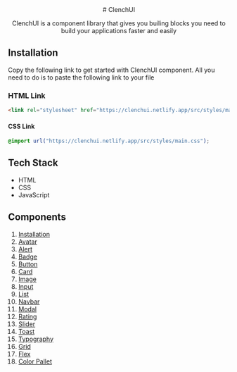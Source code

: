 <div align="center">
# ClenchUI

ClenchUI is a component library that gives you builing blocks you need to build your applications faster and easily

</div>

## Installation

Copy the following link to get started with ClenchUI component. All you need to do is to paste the following link to your file

### HTML Link

```html
<link rel="stylesheet" href="https://clenchui.netlify.app/src/styles/main.css" />
```

#### CSS Link

```css
@import url("https://clenchui.netlify.app/src/styles/main.css");
```

## Tech Stack

- HTML
- CSS
- JavaScript

## Components

1. [Installation](https://clenchui.netlify.app/src/pages/installation)
1. [Avatar](https://clenchui.netlify.app/src/components/avatar)
1. [Alert](https://clenchui.netlify.app/src/components/alert.html)
1. [Badge](https://clenchui.netlify.app/src/components/badge.html)
1. [Button](https://clenchui.netlify.app/src/components/button.html)
1. [Card](https://clenchui.netlify.app/src/components/card.html)
1. [Image](https://clenchui.netlify.app/src/components/image.html)
1. [Input](https://clenchui.netlify.app/src/components/input.html)
1. [List](https://clenchui.netlify.app/src/components/list.html)
1. [Navbar](https://clenchui.netlify.app/src/components/navbar.html)
1. [Modal](https://clenchui.netlify.app/src/components/modal.html)
1. [Rating](https://clenchui.netlify.app/src/components/rating.html)
1. [Slider](https://clenchui.netlify.app/src/components/slider.html)
1. [Toast](https://clenchui.netlify.app/src/components/toast.html)
1. [Typography](https://clenchui.netlify.app/src/components/typography.html)
1. [Grid](https://clenchui.netlify.app/src/pages/grid.html)
1. [Flex](https://clenchui.netlify.app/src/pages/flex.html)
1. [Color Pallet](https://clenchui.netlify.app/src/pages/color.html)
